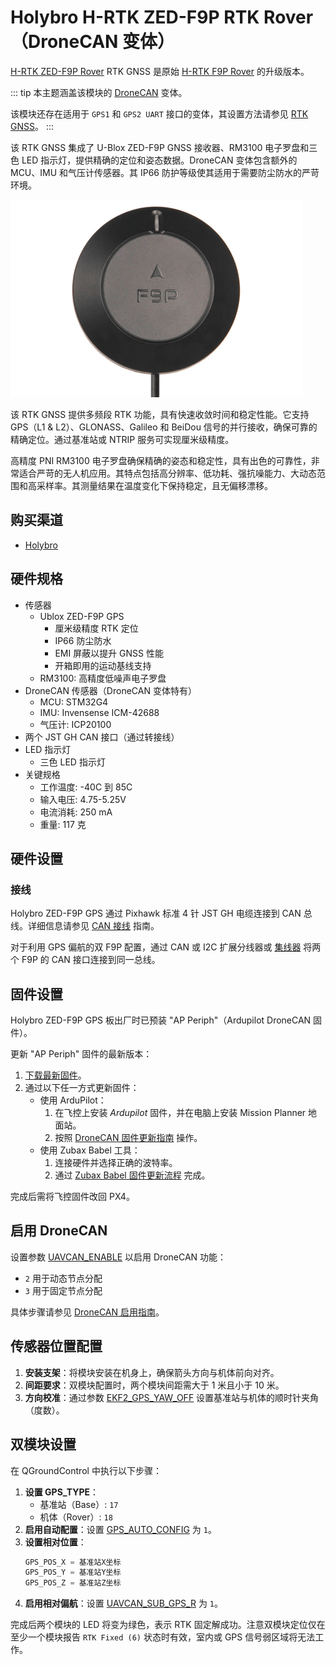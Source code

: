 # Holybro H-RTK ZED-F9P RTK Rover（DroneCAN 变体）

[H-RTK ZED-F9P Rover](https://holybro.com/collections/h-rtk-gps/products/h-rtk-zed-f9p-rover) RTK GNSS 是原始 [H-RTK F9P Rover](../gps_compass/rtk_gps_holybro_h-rtk-f9p.md) 的升级版本。

::: tip
本主题涵盖该模块的 [DroneCAN](../dronecan/#enabling-dronecan) 变体。

该模块还存在适用于 `GPS1` 和 `GPS2 UART` 接口的变体，其设置方法请参见 [RTK GNSS](../gps_compass/rtk_gps.md#positioning-setup-configuration)。
:::

该 RTK GNSS 集成了 U-Blox ZED-F9P GNSS 接收器、RM3100 电子罗盘和三色 LED 指示灯，提供精确的定位和姿态数据。DroneCAN 变体包含额外的 MCU、IMU 和气压计传感器。其 IP66 防护等级使其适用于需要防尘防水的严苛环境。

![Holybro ZED-F9P](../../assets/hardware/gps/holybro_h_rtk_zed_f9p_rover/holybro_f9p_gps.png)

该 RTK GNSS 提供多频段 RTK 功能，具有快速收敛时间和稳定性能。它支持 GPS（L1 & L2）、GLONASS、Galileo 和 BeiDou 信号的并行接收，确保可靠的精确定位。通过基准站或 NTRIP 服务可实现厘米级精度。

高精度 PNI RM3100 电子罗盘确保精确的姿态和稳定性，具有出色的可靠性，非常适合严苛的无人机应用。其特点包括高分辨率、低功耗、强抗噪能力、大动态范围和高采样率。其测量结果在温度变化下保持稳定，且无偏移漂移。

## 购买渠道

- [Holybro](https://holybro.com/collections/h-rtk-gps/products/h-rtk-zed-f9p-rover)

## 硬件规格

- 传感器
  - Ublox ZED-F9P GPS
    - 厘米级精度 RTK 定位
    - IP66 防尘防水
    - EMI 屏蔽以提升 GNSS 性能
    - 开箱即用的运动基线支持
  - RM3100: 高精度低噪声电子罗盘
- DroneCAN 传感器（DroneCAN 变体特有）
  - MCU: STM32G4
  - IMU: Invensense ICM-42688
  - 气压计: ICP20100
- 两个 JST GH CAN 接口（通过转接线）
- LED 指示灯
  - 三色 LED 指示灯
- 关键规格
  - 工作温度: -40C 到 85C
  - 输入电压: 4.75-5.25V
  - 电流消耗: 250 mA
  - 重量: 117 克

## 硬件设置

### 接线

Holybro ZED-F9P GPS 通过 Pixhawk 标准 4 针 JST GH 电缆连接到 CAN 总线。详细信息请参见 [CAN 接线](../can/index.md#wiring) 指南。

对于利用 GPS 偏航的双 F9P 配置，通过 CAN 或 I2C 扩展分线器或 [集线器](https://holybro.com/products/can-hub?_pos=1&_sid=eeb6b74b2&_ss=r) 将两个 F9P 的 CAN 接口连接到同一总线。

## 固件设置

Holybro ZED-F9P GPS 板出厂时已预装 "AP Periph"（Ardupilot DroneCAN 固件）。

更新 "AP Periph" 固件的最新版本：

1. [下载最新固件](https://firmware.ardupilot.org/AP_Periph/latest/HolybroG4_GPS/)。
2. 通过以下任一方式更新固件：
   - 使用 ArduPilot：
     1. 在飞控上安装 _Ardupilot_ 固件，并在电脑上安装 Mission Planner 地面站。
     2. 按照 [DroneCAN 固件更新指南](链接) 操作。
   - 使用 Zubax Babel 工具：
     1. 连接硬件并选择正确的波特率。
     2. 通过 [Zubax Babel 固件更新流程](链接) 完成。

完成后需将飞控固件改回 PX4。

## 启用 DroneCAN

设置参数 [UAVCAN_ENABLE](链接) 以启用 DroneCAN 功能：

- `2` 用于动态节点分配
- `3` 用于固定节点分配

具体步骤请参见 [DroneCAN 启用指南](../dronecan/#enabling-dronecan)。

## 传感器位置配置

1. **安装支架**：将模块安装在机身上，确保箭头方向与机体前向对齐。
2. **间距要求**：双模块配置时，两个模块间距需大于 1 米且小于 10 米。
3. **方向校准**：通过参数 [EKF2_GPS_YAW_OFF](链接) 设置基准站与机体的顺时针夹角（度数）。

## 双模块设置

在 QGroundControl 中执行以下步骤：

1. **设置 GPS_TYPE**：
   - 基准站（Base）: `17`
   - 机体（Rover）: `18`
2. **启用自动配置**：设置 [GPS_AUTO_CONFIG](链接) 为 `1`。
3. **设置相对位置**：
   ```cpp
   GPS_POS_X = 基准站X坐标
   GPS_POS_Y = 基准站Y坐标
   GPS_POS_Z = 基准站Z坐标
   ```
4. **启用相对偏航**：设置 [UAVCAN_SUB_GPS_R](链接) 为 `1`。

完成后两个模块的 LED 将变为绿色，表示 RTK 固定解成功。注意双模块定位仅在至少一个模块报告 `RTK Fixed (6)` 状态时有效，室内或 GPS 信号弱区域将无法工作。
